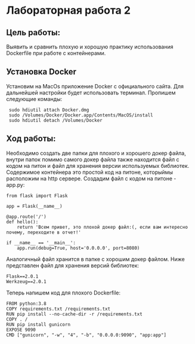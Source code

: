 # Лабораторная работа 2
## Цель работы: 
Выявить и сравнить плохую и хорошую практику использования Dockerfile при работе с контейнерами.
## Установка Docker
Установим на MacOs приложение Docker c официального сайта. Для дальнейшей настройки будет использовать терминал. Пропишем следующие команды:
```
 sudo hdiutil attach Docker.dmg
 sudo /Volumes/Docker/Docker.app/Contents/MacOS/install
 sudo hdiutil detach /Volumes/Docker
```
## Ход работы:
Необходимо создать две папки для плохого и хорошего докер файла, внутри папок помимо самого докер файла также находится файл с кодом на питон и файл для хранения версии используемых библиотек.
Содержимое контейнера это простой код на питоне, которыймы расположим на http сервере.
Создадим файл с кодом на питоне - app.py:
```
from flask import Flask

app = Flask(__name__)

@app.route('/')
def hello():
    return 'Всем привет, это плохой докер файл:(, если вам интересно почему, переходите в отчет!'

if __name__ == '__main__':
    app.run(debug=True, host='0.0.0.0', port=8080)

```
Аналогичный файл хранится в папке с хорошим докер файлом.
Ниже представлен файл для хранения версий библиотек:
```
Flask==2.0.1
Werkzeug==2.0.1
```
Теперь напишем код для плохого Dockerfile:
```
FROM python:3.8
COPY requirements.txt /requirements.txt
RUN pip install --no-cache-dir -r /requirements.txt
COPY . /
RUN pip install gunicorn
EXPOSE 9090
CMD ["gunicorn", "-w", "4", "-b", "0.0.0.0:9090", "app:app"]

```
